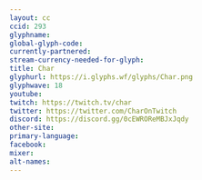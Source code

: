 ```yaml
---
layout: cc
ccid: 293
glyphname: 
global-glyph-code: 
currently-partnered: 
stream-currency-needed-for-glyph: 
title: Char
glyphurl: https://i.glyphs.wf/glyphs/Char.png
glyphwave: 18
youtube: 
twitch: https://twitch.tv/char
twitter: https://twitter.com/CharOnTwitch
discord: https://discord.gg/0cEWROReMBJxJqdy
other-site: 
primary-language: 
facebook: 
mixer: 
alt-names: 
---
```


